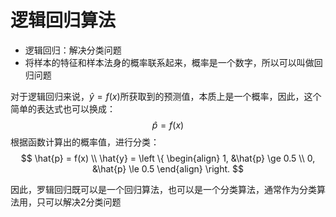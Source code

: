 # 逻辑回归算法

* 逻辑回归：解决分类问题
* 将样本的特征和样本法身的概率联系起来，概率是一个数字，所以可以叫做回归问题

对于逻辑回归来说，$\hat{y} = f(x)$所获取到的预测值，本质上是一个概率，因此，这个简单的表达式也可以换成：
$$
\hat{p} = f(x)
$$
根据函数计算出的概率值，进行分类：
$$
\hat{p} = f(x) \\
\hat{y} = \left \{ 
\begin{align}
1, &\hat{p} \ge 0.5 \\
0, &\hat{p} \le 0.5
\end{align}
\right.
$$


因此，罗辑回归既可以是一个回归算法，也可以是一个分类算法，通常作为分类算法用，只可以解决2分类问题


